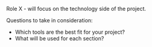 Role X - will focus on the technology side of the project. 

Questions to take in consideration: 
- Which tools are the best fit for your project?
- What will be used for each section? 


